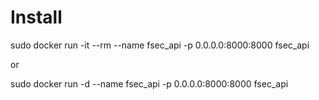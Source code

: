 # Install

sudo docker run -it --rm --name fsec_api -p 0.0.0.0:8000:8000 fsec_api

or 

sudo docker run -d --name fsec_api -p 0.0.0.0:8000:8000 fsec_api
